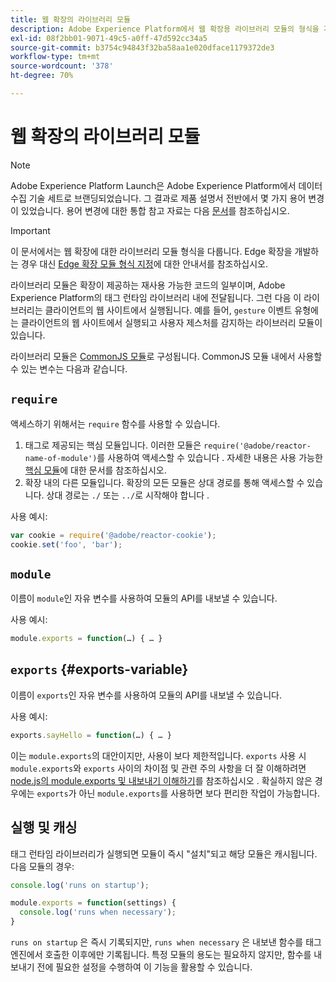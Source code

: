 ```yaml
---
title: 웹 확장의 라이브러리 모듈
description: Adobe Experience Platform에서 웹 확장용 라이브러리 모듈의 형식을 지정하는 방법을 알아봅니다.
exl-id: 08f2bb01-9071-49c5-a0ff-47d592cc34a5
source-git-commit: b3754c94843f32ba58aa1e020dface1179372de3
workflow-type: tm+mt
source-wordcount: '378'
ht-degree: 70%

---
```


# 웹 확장의 라이브러리 모듈

>[!NOTE]
>
>Adobe Experience Platform Launch은 Adobe Experience Platform에서 데이터 수집 기술 세트로 브랜딩되었습니다. 그 결과로 제품 설명서 전반에서 몇 가지 용어 변경이 있었습니다. 용어 변경에 대한 통합 참고 자료는 다음 [문서](../../term-updates.md)를 참조하십시오.

>[!IMPORTANT]
>
>이 문서에서는 웹 확장에 대한 라이브러리 모듈 형식을 다룹니다. Edge 확장을 개발하는 경우 대신 [Edge 확장 모듈 형식 지정](../edge/format.md)에 대한 안내서를 참조하십시오.

라이브러리 모듈은 확장이 제공하는 재사용 가능한 코드의 일부이며, Adobe Experience Platform의 태그 런타임 라이브러리 내에 전달됩니다. 그런 다음 이 라이브러리는 클라이언트의 웹 사이트에서 실행됩니다. 예를 들어, `gesture` 이벤트 유형에는 클라이언트의 웹 사이트에서 실행되고 사용자 제스처를 감지하는 라이브러리 모듈이 있습니다.

라이브러리 모듈은 [CommonJS 모듈](https://nodejs.org/api/modules.html#modules-commonjs-modules)로 구성됩니다. CommonJS 모듈 내에서 사용할 수 있는 변수는 다음과 같습니다.

## `require`

액세스하기 위해서는 `require` 함수를 사용할 수 있습니다.

1. 태그로 제공되는 핵심 모듈입니다. 이러한 모듈은 `require('@adobe/reactor-name-of-module')`를 사용하여 액세스할 수 있습니다 . 자세한 내용은 사용 가능한 [핵심 모듈](./core.md)에 대한 문서를 참조하십시오.
1. 확장 내의 다른 모듈입니다. 확장의 모든 모듈은 상대 경로를 통해 액세스할 수 있습니다. 상대 경로는 `./` 또는 `../`로 시작해야 합니다 .

사용 예시:

```javascript
var cookie = require('@adobe/reactor-cookie');
cookie.set('foo', 'bar');
```

## `module`

이름이 `module`인 자유 변수를 사용하여 모듈의 API를 내보낼 수 있습니다.

사용 예시:

```javascript
module.exports = function(…) { … }
```

## `exports` {#exports-variable}

이름이 `exports`인 자유 변수를 사용하여 모듈의 API를 내보낼 수 있습니다.

사용 예시:

```javascript
exports.sayHello = function(…) { … }
```

이는 `module.exports`의 대안이지만, 사용이 보다 제한적입니다. `exports` 사용 시 `module.exports`와 `exports` 사이의 차이점 및 관련 주의 사항을 더 잘 이해하려면 [node.js의 module.exports 및 내보내기 이해하기](https://www.sitepoint.com/understanding-module-exports-exports-node-js/)를 참조하십시오 . 확실하지 않은 경우에는 `exports`가 아닌 `module.exports`를 사용하면 보다 편리한 작업이 가능합니다.

## 실행 및 캐싱

태그 런타임 라이브러리가 실행되면 모듈이 즉시 &quot;설치&quot;되고 해당 모듈은 캐시됩니다. 다음 모듈의 경우:

```javascript
console.log('runs on startup');

module.exports = function(settings) {
  console.log('runs when necessary');
}
```

`runs on startup` 은 즉시 기록되지만, `runs when necessary` 은 내보낸 함수를 태그 엔진에서 호출한 이후에만 기록됩니다. 특정 모듈의 용도는 필요하지 않지만, 함수를 내보내기 전에 필요한 설정을 수행하여 이 기능을 활용할 수 있습니다.
